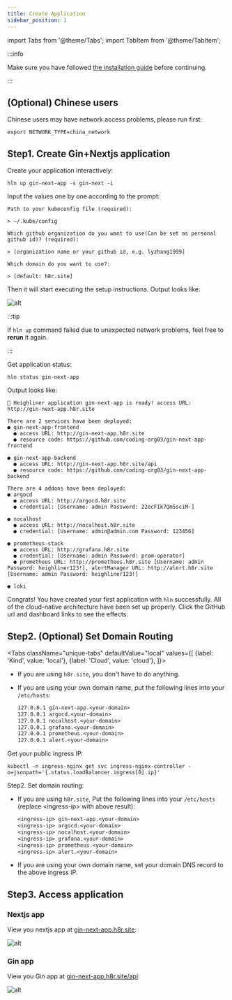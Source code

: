 ```yaml
---
title: Create Application
sidebar_position: 1
---
```


import Tabs from '@theme/Tabs';
import TabItem from '@theme/TabItem';

:::info

Make sure you have followed [the installation guide](/docs/getting_started/installation) before continuing.

:::

## (Optional) Chinese users

Chinese users may have network access problems, please run first:

```shell
export NETWORK_TYPE=china_network
```

## Step1. Create Gin+Nextjs application

Create your application interactively:

```shell
hln up gin-next-app -s gin-next -i
```
Input the values one by one according to the prompt:

```
Path to your kubeconfig file (required):

> ~/.kube/config

Which github organization do you want to use(Can be set as personal github id)? (required):

> [organization name or your github id, e.g. lyzhang1999]

Which domain do you want to use?:

> [default: h8r.site]

```

Then it will start executing the setup instructions. Output looks like:

![alt](/img/docs/getting-started/stack_output.png)

:::tip

If `hln up` command failed due to unexpected network problems, feel free to **rerun** it again.

:::

Get application status:

```shell
hln status gin-next-app
```

Output looks like:

```shell
🎉 Heighliner application gin-next-app is ready! access URL: http://gin-next-app.h8r.site

There are 2 services have been deployed:
● gin-next-app-frontend
  ● access URL: http://gin-next-app.h8r.site
  ● resource code: https://github.com/coding-org03/gin-next-app-frontend

● gin-next-app-backend
  ● access URL: http://gin-next-app.h8r.site/api
  ● resource code: https://github.com/coding-org03/gin-next-app-backend

There are 4 addons have been deployed:
● argocd
  ● access URL: http://argocd.h8r.site
  ● credential: [Username: admin Password: 22ecFIk7Qm5sciM-]

● nocalhost
  ● access URL: http://nocalhost.h8r.site
  ● credential: [Username: admin@admin.com Password: 123456]

● prometheus-stack
  ● access URL: http://grafana.h8r.site
  ● credential: [Username: admin Password: prom-operator]
  ● prometheus URL: http://prometheus.h8r.site [Username: admin Password: heighliner123!], alertManager URL: http://alert.h8r.site [Username: admin Password: heighliner123!]

● loki
```

Congrats! You have created your first application with `hln` successfully. All of the cloud-native architecture have been set up properly.
Click the GitHub url and dashboard links to see the effects.

## Step2. (Optional) Set Domain Routing

<Tabs
className="unique-tabs"
defaultValue="local"
values={[
{label: 'Kind', value: 'local'},
{label: 'Cloud', value: 'cloud'},
]}>

<TabItem value="local">

- If you are using `h8r.site`, you don't have to do anything.
- If you are using your own domain name, put the following lines into your `/etc/hosts`:

    ```txt
    127.0.0.1 gin-next-app.<your-domain>
    127.0.0.1 argocd.<your-domain>
    127.0.0.1 nocalhost.<your-domain>
    127.0.0.1 grafana.<your-domain>
    127.0.0.1 prometheus.<your-domain>
    127.0.0.1 alert.<your-domain>
    ```

</TabItem>

<TabItem value="cloud">

Get your public ingress IP:

```shell
kubectl -n ingress-nginx get svc ingress-nginx-controller -o=jsonpath='{.status.loadBalancer.ingress[0].ip}'
```

Step2. Set domain routing:

- If you are using `h8r.site`, Put the following lines into your `/etc/hosts` (replace <ingress-ip\> with above result):

  ```txt
  <ingress-ip> gin-next-app.<your-domain>
  <ingress-ip> argocd.<your-domain>
  <ingress-ip> nocalhost.<your-domain>
  <ingress-ip> grafana.<your-domain>
  <ingress-ip> prometheus.<your-domain>
  <ingress-ip> alert.<your-domain>
  ```

- If you are using your own domain name, set your domain DNS record to the above ingress IP.

</TabItem>
</Tabs>

## Step3. Access application

### Nextjs app

View you nextjs app at [gin-next-app.h8r.site](http://gin-next-app.h8r.site):

![alt](/img/tutorial/01-gin-next/sample-application.png)

### Gin app

View you Gin app at [gin-next-app.h8r.site/api](http://gin-next-app.h8r.site/api):

![alt](/img/tutorial/01-gin-next/gin-application.png)




